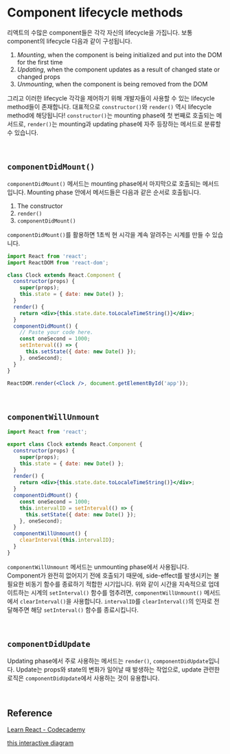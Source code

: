 # Component lifecycle methods

리액트의 수많은 component들은 각각 자신의 lifecycle을 가집니다. 보통 component의 lifecycle 다음과 같이 구성됩니다.

1. *Mounting*, when the component is being initialized and put into the DOM for the first time
2. *Updating*, when the component updates as a result of changed state or changed props
3. *Unmounting*, when the component is being removed from the DOM

그리고 이러한 lifecycle 각각을 제어하기 위해 개발자들이 사용할 수 있는 lifecycle method들이 존재합니다. 대표적으로 `constructor()`와 `render()` 역시 lifecycle method에 해당됩니다! `constructor()`는 mounting phase에 첫 번째로 호출되는 메서드로, `render()`는 mounting과 updating phase에 자주 등장하는 메서드로 분류할 수 있습니다.

​    

## `componentDidMount()`

`componentDidMount()` 메서드는 mounting phase에서 마지막으로 호출되는 메서드입니다. Mounting phase 안에서 메서드들은 다음과 같은 순서로 호출됩니다.

1. The constructor
2. `render()`
3. `componentDidMount()`

`componentDidMount()`를 활용하면 1초씩 현 시각을 계속 알려주는 시계를 만들 수 있습니다.

```jsx
import React from 'react';
import ReactDOM from 'react-dom';

class Clock extends React.Component {
  constructor(props) {
    super(props);
    this.state = { date: new Date() };
  }
  render() {
    return <div>{this.state.date.toLocaleTimeString()}</div>;
  }
  componentDidMount() {
    // Paste your code here.
    const oneSecond = 1000;
    setInterval(() => {
      this.setState({ date: new Date() });
    }, oneSecond);
  }
}

ReactDOM.render(<Clock />, document.getElementById('app'));
```

​    

## `componentWillUnmount`

```jsx
import React from 'react';

export class Clock extends React.Component {
  constructor(props) {
    super(props);
    this.state = { date: new Date() };
  }
  render() {
    return <div>{this.state.date.toLocaleTimeString()}</div>;
  }
  componentDidMount() {
    const oneSecond = 1000;
    this.intervalID = setInterval(() => {
      this.setState({ date: new Date() });
    }, oneSecond);
  }
  componentWillUnmount() {
    clearInterval(this.intervalID);
  }
}
```

`componentWillUnmount` 메서드는 unmounting phase에서 사용됩니다. Component가 완전히 없어지기 전에 호출되기 때문에, side-effect를 발생시키는 불필요한 비동기 함수를 종료하기 적합한 시기입니다. 위와 같이 시간을 지속적으로 업데이트하는 시계의 `setInterval()` 함수를 멈추려면, `componentWillUnmount()` 메서드에서 `clearInterval()`을 사용합니다. `intervalID`를 `clearInterval()`의 인자로 전달해주면 해당 `setInterval()` 함수를 종료시킵니다.

​    

## `componentDidUpdate`

Updating phase에서 주로 사용하는 메서드는 `render()`, `componentDidUpdate`입니다. Update는 props와 state의 변화가 일어날 때 발생하는 작업으로, update 관련한 로직은 `componentDidUpdate`에서 사용하는 것이 유용합니다.

​    

## Reference

[Learn React - Codecademy](https://www.codecademy.com/courses/react-101)

[this interactive diagram](https://projects.wojtekmaj.pl/react-lifecycle-methods-diagram/)

